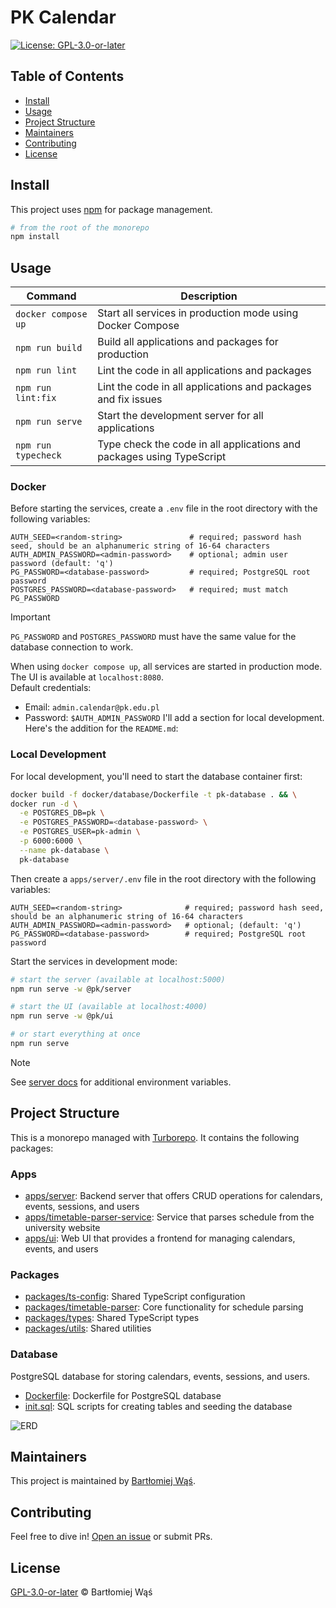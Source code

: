 # PK Calendar

[![License: GPL-3.0-or-later](https://img.shields.io/badge/License-GPL--3.0--or--later-blue.svg)](https://www.gnu.org/licenses/gpl-3.0)

## Table of Contents

- [Install](#install)
- [Usage](#usage)
- [Project Structure](#project-structure)
- [Maintainers](#maintainers)
- [Contributing](#contributing)
- [License](#license)

## Install

This project uses [npm](https://www.npmjs.com/) for package management.

```bash
# from the root of the monorepo
npm install
```

## Usage

| Command             | Description                                                           |
|---------------------|-----------------------------------------------------------------------|
| `docker compose up` | Start all services in production mode using Docker Compose            |
| `npm run build`     | Build all applications and packages for production                    |
| `npm run lint`      | Lint the code in all applications and packages                        |
| `npm run lint:fix`  | Lint the code in all applications and packages and fix issues         |
| `npm run serve`     | Start the development server for all applications                     |
| `npm run typecheck` | Type check the code in all applications and packages using TypeScript |

### Docker

Before starting the services, create a `.env` file in the root directory with the following variables:

```env
AUTH_SEED=<random-string>               # required; password hash seed, should be an alphanumeric string of 16-64 characters
AUTH_ADMIN_PASSWORD=<admin-password>    # optional; admin user password (default: 'q')
PG_PASSWORD=<database-password>         # required; PostgreSQL root password
POSTGRES_PASSWORD=<database-password>   # required; must match PG_PASSWORD
```

> [!IMPORTANT]
> `PG_PASSWORD` and `POSTGRES_PASSWORD` must have the same value for the database connection to work.

When using `docker compose up`, all services are started in production mode.
The UI is available at `localhost:8080`.
\
Default credentials:

- Email: `admin.calendar@pk.edu.pl`
- Password: `$AUTH_ADMIN_PASSWORD`
  I'll add a section for local development. Here's the addition for the `README.md`:

### Local Development

For local development, you'll need to start the database container first:

```bash
docker build -f docker/database/Dockerfile -t pk-database . && \
docker run -d \
  -e POSTGRES_DB=pk \
  -e POSTGRES_PASSWORD=<database-password> \
  -e POSTGRES_USER=pk-admin \
  -p 6000:6000 \
  --name pk-database \
  pk-database
```

Then create a `apps/server/.env` file in the root directory with the following variables:

```env
AUTH_SEED=<random-string>              # required; password hash seed, should be an alphanumeric string of 16-64 characters
AUTH_ADMIN_PASSWORD=<admin-password>   # optional; (default: 'q')
PG_PASSWORD=<database-password>        # required; PostgreSQL root password
```

Start the services in development mode:

```bash
# start the server (available at localhost:5000)
npm run serve -w @pk/server

# start the UI (available at localhost:4000)
npm run serve -w @pk/ui

# or start everything at once
npm run serve
````

> [!NOTE]
> See [server docs](./apps/server/README.md#environment-variables) for additional environment variables.

## Project Structure

This is a monorepo managed with [Turborepo](https://turbo.build/repo). It contains the following packages:

### Apps

- [apps/server](./apps/server): Backend server that offers CRUD operations for calendars, events, sessions, and users
- [apps/timetable-parser-service](./apps/timetable-parser-service): Service that parses schedule from the university
  website
- [apps/ui](./apps/ui): Web UI that provides a frontend for managing calendars, events, and users

### Packages

- [packages/ts-config](./packages/ts-config): Shared TypeScript configuration
- [packages/timetable-parser](./packages/timetable-parser-core): Core functionality for schedule parsing
- [packages/types](./packages/types): Shared TypeScript types
- [packages/utils](./packages/utils): Shared utilities

### Database

PostgreSQL database for storing calendars, events, sessions, and users.

- [Dockerfile](./docker/database/Dockerfile): Dockerfile for PostgreSQL database
- [init.sql](./docker/database/init.sql): SQL scripts for creating tables and seeding the database

![ERD](./docs/ERD.png)

## Maintainers

This project is maintained by [Bartłomiej Wąś](https://github.com/KT-Trez).

## Contributing

Feel free to dive in! [Open an issue](https://github.com/KT-Trez/pk-monorepo/issues/new/choose) or submit PRs.

## License

[GPL-3.0-or-later](LICENSE) © Bartłomiej Wąś